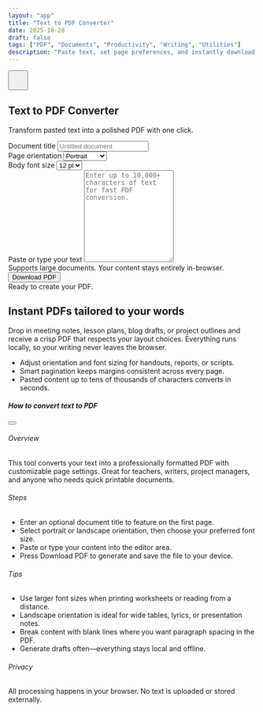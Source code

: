 ```yaml
---
layout: "app"
title: "Text to PDF Converter"
date: 2025-10-28
draft: false
tags: ["PDF", "Documents", "Productivity", "Writing", "Utilities"]
description: "Paste text, set page preferences, and instantly download a clean, printable PDF document."
---
```


<main class="min-vh-100 d-flex align-items-center justify-content-center position-relative">
<button type="button" class="btn btn-light position-absolute top-0 end-0 m-3 rounded-circle shadow" data-bs-toggle="modal" data-bs-target="#helpModal" style="z-index:10;width:2.5rem;height:2.5rem;">
<i class="fas fa-question fa-lg text-primary"></i>
</button>
<div class="writer-wrap">
<section class="card shadow-lg border-0 h-100">
<div class="card-header bg-transparent text-center">
<h1 class="h3 mb-1">Text to PDF Converter</h1>
<p class="text-muted mb-0">Transform pasted text into a polished PDF with one click.</p>
</div>
<div class="card-body d-flex flex-column">
<form id="text-pdf-form" class="mb-4" novalidate>
<div class="row g-3">
<div class="col-12">
<label for="document-title" class="form-label fw-semibold">Document title</label>
<input type="text" class="form-control form-control-lg" id="document-title" name="documentTitle" maxlength="120" placeholder="Untitled document">
</div>
<div class="col-12 col-md-6">
<label for="page-orientation" class="form-label fw-semibold">Page orientation</label>
<select id="page-orientation" name="pageOrientation" class="form-select form-select-lg" required>
<option value="portrait" selected>Portrait</option>
<option value="landscape">Landscape</option>
</select>
</div>
<div class="col-12 col-md-6">
<label for="font-size" class="form-label fw-semibold">Body font size</label>
<select id="font-size" name="fontSize" class="form-select form-select-lg" required>
<option value="6">6 pt</option>
<option value="7">7 pt</option>
<option value="8">8 pt</option>
<option value="9">9 pt</option>
<option value="10">10 pt</option>
<option value="11">11 pt</option>
<option value="12" selected>12 pt</option>
<option value="13">13 pt</option>
<option value="14">14 pt</option>
<option value="15">15 pt</option>
<option value="16">16 pt</option>
<option value="17">17 pt</option>
<option value="18">18 pt</option>
<option value="19">19 pt</option>
<option value="20">20 pt</option>

</select>
</div>
<div class="col-12">
<label for="document-body" class="form-label fw-semibold">Paste or type your text</label>
<textarea id="document-body" name="documentBody" class="form-control" rows="12" minlength="1" required placeholder="Enter up to 10,000+ characters of text for fast PDF conversion."></textarea>
<div class="form-text">Supports large documents. Your content stays entirely in-browser.</div>
</div>
</div>
<div id="text-feedback" class="alert alert-danger d-none mt-3" role="status"></div>
<div class="d-flex align-items-center flex-wrap gap-3 mt-3">
<button id="download-btn" type="submit" class="btn btn-primary btn-lg px-4">
<i class="fas fa-file-download me-2"></i>Download PDF
</button>
<div id="text-status" class="text-muted">Ready to create your PDF.</div>
</div>
</form>
<div class="writer-summary text-start">
<h2 class="h5">Instant PDFs tailored to your words</h2>
<p class="mb-3">Drop in meeting notes, lesson plans, blog drafts, or project outlines and receive a crisp PDF that respects your layout choices. Everything runs locally, so your writing never leaves the browser.</p>
<ul class="list-unstyled mb-0">
<li class="d-flex align-items-start mb-2"><i class="fas fa-check text-success me-2"></i><span>Adjust orientation and font sizing for handouts, reports, or scripts.</span></li>
<li class="d-flex align-items-start mb-2"><i class="fas fa-check text-success me-2"></i><span>Smart pagination keeps margins consistent across every page.</span></li>
<li class="d-flex align-items-start"><i class="fas fa-check text-success me-2"></i><span>Pasted content up to tens of thousands of characters converts in seconds.</span></li>
</ul>
</div>
</div>
</section>
</div>
</main>

<div class="modal fade" id="helpModal" tabindex="-1" aria-labelledby="helpModalLabel" aria-hidden="true">
<div class="modal-dialog modal-dialog-centered modal-lg">
<div class="modal-content">
<div class="modal-header">
<h5 class="modal-title" id="helpModalLabel">How to convert text to PDF</h5>
<button type="button" class="btn-close" data-bs-dismiss="modal" aria-label="Close"></button>
</div>
<div class="modal-body">
<h6>Overview</h6>
<p>This tool converts your text into a professionally formatted PDF with customizable page settings. Great for teachers, writers, project managers, and anyone who needs quick printable documents.</p>
<h6>Steps</h6>
<ul>
<li>Enter an optional document title to feature on the first page.</li>
<li>Select portrait or landscape orientation, then choose your preferred font size.</li>
<li>Paste or type your content into the editor area.</li>
<li>Press Download PDF to generate and save the file to your device.</li>
</ul>
<h6>Tips</h6>
<ul>
<li>Use larger font sizes when printing worksheets or reading from a distance.</li>
<li>Landscape orientation is ideal for wide tables, lyrics, or presentation notes.</li>
<li>Break content with blank lines where you want paragraph spacing in the PDF.</li>
<li>Generate drafts often—everything stays local and offline.</li>
</ul>
<h6>Privacy</h6>
<p>All processing happens in your browser. No text is uploaded or stored externally.</p>
</div>
</div>
</div>
</div>

<script src="https://cdn.jsdelivr.net/npm/jspdf@2.5.1/dist/jspdf.umd.min.js"></script>
